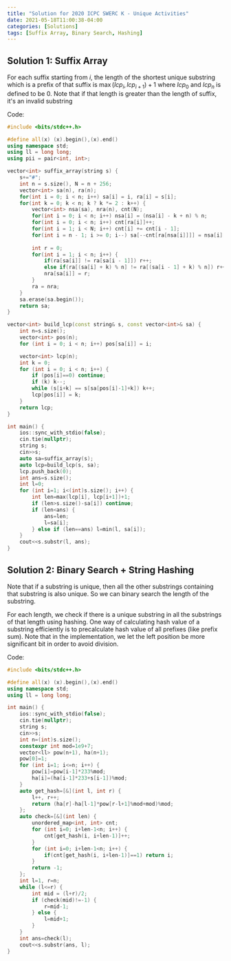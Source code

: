 ```yaml
---
title: "Solution for 2020 ICPC SWERC K - Unique Activities"
date: 2021-05-18T11:00:38-04:00
categories: [Solutions]
tags: [Suffix Array, Binary Search, Hashing]
---
```



## Solution 1: Suffix Array

For each suffix starting from $i$, the length of the shortest unique substring which is a prefix of that suffix is $\max(lcp_i, lcp_{i+1})+1$ where $lcp_0$ and $lcp_{n}$ is defined to be $0$. Note that if that length is greater than the length of suffix, it's an invalid substring

Code:

```cpp
#include <bits/stdc++.h>

#define all(x) (x).begin(),(x).end()
using namespace std;
using ll = long long;
using pii = pair<int, int>;

vector<int> suffix_array(string s) {
    s+="#";
    int n = s.size(), N = n + 256;
    vector<int> sa(n), ra(n);
    for(int i = 0; i < n; i++) sa[i] = i, ra[i] = s[i];
    for(int k = 0; k < n; k ? k *= 2 : k++) {
        vector<int> nsa(sa), nra(n), cnt(N);
        for(int i = 0; i < n; i++) nsa[i] = (nsa[i] - k + n) % n;
        for(int i = 0; i < n; i++) cnt[ra[i]]++;
        for(int i = 1; i < N; i++) cnt[i] += cnt[i - 1];
        for(int i = n - 1; i >= 0; i--) sa[--cnt[ra[nsa[i]]]] = nsa[i];
 
        int r = 0;
        for(int i = 1; i < n; i++) {
            if(ra[sa[i]] != ra[sa[i - 1]]) r++;
            else if(ra[(sa[i] + k) % n] != ra[(sa[i - 1] + k) % n]) r++;
            nra[sa[i]] = r;
        }
        ra = nra;
    }
    sa.erase(sa.begin());
    return sa;
}

vector<int> build_lcp(const string& s, const vector<int>& sa) {
    int n=s.size();
    vector<int> pos(n);
    for (int i = 0; i < n; i++) pos[sa[i]] = i;

    vector<int> lcp(n);
    int k = 0;
    for (int i = 0; i < n; i++) {
        if (pos[i]==0) continue;
        if (k) k--;
        while (s[i+k] == s[sa[pos[i]-1]+k]) k++;
        lcp[pos[i]] = k;
    }
    return lcp;
}

int main() {
    ios::sync_with_stdio(false);
    cin.tie(nullptr);
    string s;
    cin>>s;
    auto sa=suffix_array(s);
    auto lcp=build_lcp(s, sa);
    lcp.push_back(0);
    int ans=s.size();
    int l=0;
    for (int i=1; i<(int)s.size(); i++) {
        int len=max(lcp[i], lcp[i+1])+1;
        if (len>s.size()-sa[i]) continue;
        if (len<ans) {
            ans=len;
            l=sa[i];
        } else if (len==ans) l=min(l, sa[i]);
    }
    cout<<s.substr(l, ans);
}
```

## Solution 2: Binary Search + String Hashing

Note that if a substring is unique, then all the other substrings containing that substring is also unique. So we can binary search the length of the substring.

For each length, we check if there is a unique substring in all the substrings of that length using hashing. One way of calculating hash value of a substring efficiently is to precalculate hash value of all prefixes (like prefix sum). Note that in the implementation, we let the left position be more significant bit in order to avoid division.

Code:

```cpp
#include <bits/stdc++.h>

#define all(x) (x).begin(),(x).end()
using namespace std;
using ll = long long;

int main() {
    ios::sync_with_stdio(false);
    cin.tie(nullptr);
    string s;
    cin>>s;
    int n=(int)s.size();
    constexpr int mod=1e9+7;
    vector<ll> pow(n+1), ha(n+1);
    pow[0]=1;
    for (int i=1; i<=n; i++) {
        pow[i]=pow[i-1]*233%mod;
        ha[i]=(ha[i-1]*233+s[i-1])%mod;
    }
    auto get_hash=[&](int l, int r) {
        l++, r++;
        return (ha[r]-ha[l-1]*pow[r-l+1]%mod+mod)%mod;
    };
    auto check=[&](int len) {
        unordered_map<int, int> cnt;
        for (int i=0; i+len-1<n; i++) {
            cnt[get_hash(i, i+len-1)]++;
        }
        for (int i=0; i+len-1<n; i++) {
            if(cnt[get_hash(i, i+len-1)]==1) return i;
        }
        return -1;
    };
    int l=1, r=n;
    while (l<=r) {
        int mid = (l+r)/2;
        if (check(mid)!=-1) {
            r=mid-1;
        } else {
            l=mid+1;
        }
    }
    int ans=check(l);
    cout<<s.substr(ans, l);
}
```
